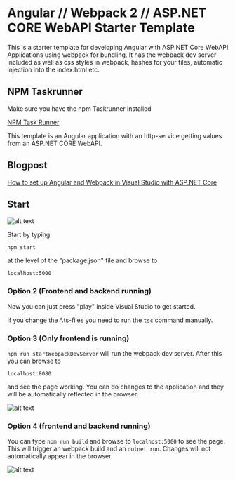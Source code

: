 # Angular // Webpack 2 // ASP.NET CORE WebAPI Starter Template

This is a starter template for developing Angular with ASP.NET Core WebAPI Applications using webpack for bundling. It has the webpack dev server included as well as css styles in webpack, hashes for your files, automatic injection into the index.html etc.

## NPM Taskrunner

Make sure you have the npm Taskrunner installed

[NPM Task Runner](https://marketplace.visualstudio.com/items?itemName=MadsKristensen.NPMTaskRunner)

This template is an Angular application with an http-service getting values from an ASP.NET CORE WebAPI.

## Blogpost

[How to set up Angular and Webpack in Visual Studio with ASP.NET Core](http://offering.solutions/blog/articles/2016/08/27/how-to-set-up-angular-2-and-webpack-in-visual-studio-with-asp-net-core/)

## Start

![alt text](.github/f09e144a-a5fe-4025-9d79-e939a58ea792.jpg "Screenshot")

Start by typing

`npm start`

at the level of the "package.json" file and browse to 

`localhost:5000`

### Option 2 (Frontend and backend running)

Now you can just press "play" inside Visual Studio to get started.

If you change the *.ts-files you need to run the `tsc` command manually.

### Option 3 (Only frontend is running)

`npm run startWebpackDevServer` will run the webpack dev server. After this you can browse to 

`localhost:8080`

and see the page working. You can do changes to the application and they will be automatically reflected in the browser.

![alt text](.github/9f561485-c6e6-44cc-acde-03eb29822a1b.jpg "Screenshot")

### Option 4 (frontend and backend running)

You can type `npm run build` and browse to `localhost:5000` to see the page. This will trigger an webpack build and an `dotnet run`. Changes will not automatically appear in the browser.

![alt text](.github/e86cea01-b880-4eae-9a81-df6af6180ca2.jpg "Screenshot")




